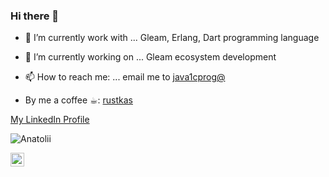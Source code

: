 ### Hi there 👋

<!--
![rustkas's github stats](https://github-readme-stats.vercel.app/api?username=rustkas&count_private=true&show_icons=true&theme=cobalt)

![Top Langs](https://github-readme-stats.vercel.app/api/top-langs/?username=rustkas&layout=compact)


**rustkas/rustkas** is a ✨ _special_ ✨ repository because its `README.md` (this file) appears on your GitHub profile.

Here are some ideas to get you started:




- 🔭 I’m currently working on ...
- 🌱 I’m currently learning ... Angular, Nextjs
- 👯 I’m looking to collaborate on ...
- 🤔 I’m looking for help with ...
- 💬 Ask me about ...
- 📫 How to reach me: ...
- 😄 Pronouns: ...
- ⚡ Fun fact: ...
-->

- 🌱 I’m currently work with ...  Gleam, Erlang, Dart programming language 
- 🔭 I’m currently working on ... Gleam ecosystem development

- 📫 How to reach me: ... email me to [java1cprog@](mailto:java1cprog@yandex.ru)
- By me a coffee ☕︎: [rustkas](https://www.buymeacoffee.com/rustkas)

[My LinkedIn Profile](https://www.linkedin.com/in/anatolii-kosorukov-444a97109/)

<p align="left"> <img src="https://komarev.com/ghpvc/?username=rustkas&label=Views&color=green&style=plastic" alt="Anatolii" /> </p>

<a href="https://github.com/rustkas">
  <img align="left" alt="hasnen Github" width="22px" src="https://cdn.jsdelivr.net/npm/simple-icons@v3/icons/github.svg" />
<!--
**Languages and Tools:**  

- 🔭 I’m currently working on ... LMS for remembering things for ever [intro](https://www.youtube.com/watch?v=1orVGnbSeyQ)
<!--
<a href="https://github.com/">
  <img align="center" src="https://github-readme-stats.vercel.app/api/top-langs/?username=hasnentai&theme=light&hide_langs_below=1" />
</a>
<a href="https://github.com/hasnentai">
 <img align="center" src="https://github-readme-stats.vercel.app/api?username=hasnentai&show_icons=true&theme=light&line_height=27" alt="hasnentai's github stats"/>
</a>


<div align="center">

### Show some ❤️ by starring some of the repositories!

</div>
-->
